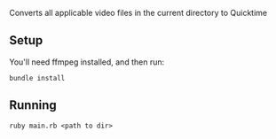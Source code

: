 Converts all applicable video files in the current directory to
Quicktime

## Setup

You'll need ffmpeg installed, and then run:

```
bundle install
```

## Running

```
ruby main.rb <path to dir>
```
